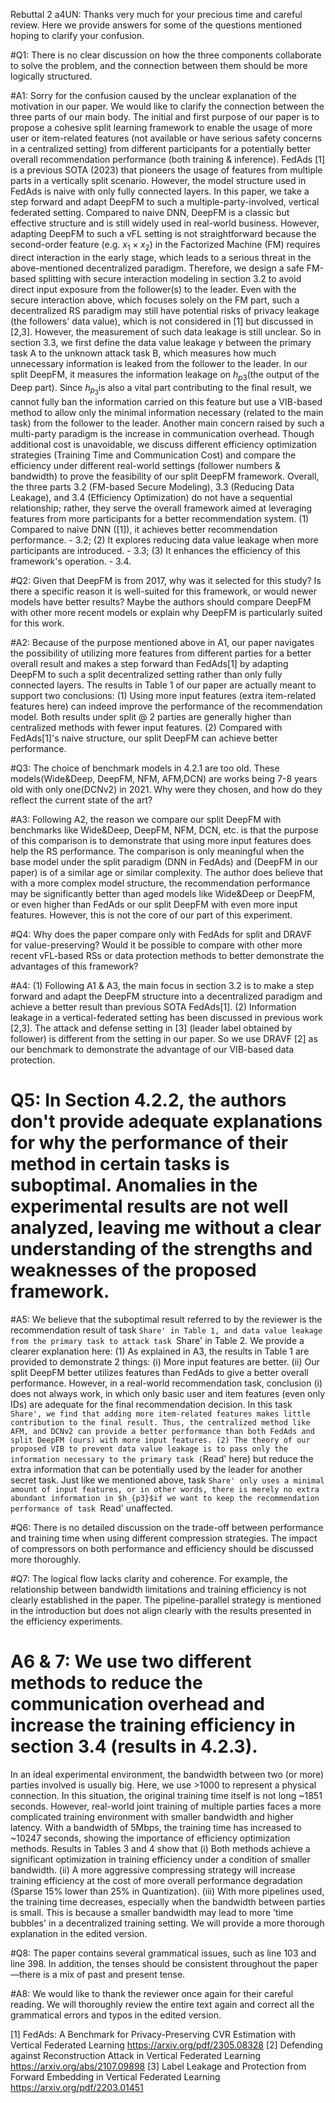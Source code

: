 Rebuttal 2 a4UN:
Thanks very much for your precious time and careful review. Here we provide answers for some of the questions mentioned hoping to clarify your confusion. 

#Q1: There is no clear discussion on how the three components collaborate to solve the problem, and the connection between them should be more logically structured.

#A1: Sorry for the confusion caused by the unclear explanation of the motivation in our paper. We would like to clarify the connection between the three parts of our main body. 
The initial and first purpose of our paper is to propose a cohesive split learning framework to enable the usage of more user or item-related features (not available or have serious safety concerns in a centralized setting) from different participants for a potentially better overall recommendation performance (both training & inference). 
FedAds [1] is a previous SOTA (2023) that pioneers the usage of features from multiple parts in a vertically split scenario. However, the model structure used in FedAds is naive with only fully connected layers. In this paper, we take a step forward and adapt DeepFM to such a multiple-party-involved, vertical federated setting. Compared to naive DNN, DeepFM is a classic but effective structure and is still widely used in real-world business. However, adapting DeepFM to such a vFL setting is not straightforward because the second-order feature (e.g. ${x_1}\times{x_2}$) in the Factorized Machine (FM) requires direct interaction in the early stage, which leads to a serious threat in the above-mentioned decentralized paradigm. Therefore, we design a safe FM-based splitting with secure interaction modeling in section 3.2 to avoid direct input exposure from the follower(s) to the leader. 
Even with the secure interaction above, which focuses solely on the FM part, such a decentralized RS paradigm may still have potential risks of privacy leakage (the followers' data value), which is not considered in [1] but discussed in [2,3]. However, the measurement of such data leakage is still unclear. So in section 3.3, we first define the data value leakage $\gamma$ between the primary task A to the unknown attack task B, which measures how much unnecessary information is leaked from the follower to the leader. In our split DeepFM, it measures the information leakage on $h_{p3}$(the output of the Deep part). Since $h_{p_3}$is also a vital part contributing to the final result, we cannot fully ban the information carried on this feature but use a VIB-based method to allow only the minimal information necessary (related to the main task) from the follower to the leader. 
Another main concern raised by such a multi-party paradigm is the increase in communication overhead. Though additional cost is unavoidable, we discuss different efficiency optimization strategies (Training Time and Communication Cost) and compare the efficiency under different real-world settings (follower numbers & bandwidth) to prove the feasibility of our split DeepFM framework.
Overall, the three parts 3.2 (FM-based Secure Modeling), 3.3 (Reducing Data Leakage), and 3.4 (Efficiency Optimization) do not have a sequential relationship; rather, they serve the overall framework aimed at leveraging features from more participants for a better recommendation system. (1) Compared to naive DNN ([1]), it achieves better recommendation performance. - 3.2; (2) It explores reducing data value leakage when more participants are introduced. - 3.3; (3) It enhances the efficiency of this framework's operation. - 3.4.


#Q2: Given that DeepFM is from 2017, why was it selected for this study? Is there a specific reason it is well-suited for this framework, or would newer models have better results? Maybe the authors should compare DeepFM with other more recent models or explain why DeepFM is particularly suited for this work.

#A2: Because of the purpose mentioned above in A1, our paper navigates the possibility of utilizing more features from different parties for a better overall result and makes a step forward than FedAds[1] by adapting DeepFM to such a split decentralized setting rather than only fully connected layers.
The results in Table 1 of our paper are actually meant to support two conclusions:
(1) Using more input features (extra item-related features here) can indeed improve the performance of the recommendation model. Both results under split @ 2 parties are generally higher than centralized methods with fewer input features.
(2) Compared with FedAds[1]'s naive structure, our split DeepFM can achieve better performance.


#Q3: The choice of benchmark models in 4.2.1 are too old. These models(Wide&Deep, DeepFM, NFM, AFM,DCN) are works being 7-8 years old with only one(DCNv2) in 2021. Why were they chosen, and how do they reflect the current state of the art?

#A3: Following A2, the reason we compare our split DeepFM with benchmarks like Wide&Deep, DeepFM, NFM, DCN, etc. is that the purpose of this comparison is to demonstrate that using more input features does help the RS performance. The comparison is only meaningful when the base model under the split paradigm (DNN in FedAds) and (DeepFM in our paper) is of a similar age or similar complexity. The author does believe that with a more complex model structure, the recommendation performance may be significantly better than aged models like Wide&Deep or DeepFM, or even higher than FedAds or our split DeepFM with even more input features. However, this is not the core of our part of this experiment.


#Q4: Why does the paper compare only with FedAds for split and DRAVF for value-preserving? Would it be possible to compare with other more recent vFL-based RSs or data protection methods to better demonstrate the advantages of this framework?

#A4: (1) Following A1 & A3, the main focus in section 3.2 is to make a step forward and adapt the DeepFM structure into a decentralized paradigm and achieve a better result than previous SOTA FedAds[1].
(2)  Information leakage in a vertical-federated setting has been discussed in previous work [2,3]. The attack and defense setting in [3] (leader label obtained by follower) is different from the setting in our paper. So we use DRAVF [2] as our benchmark to demonstrate the advantage of our VIB-based data protection.


# Q5: In Section 4.2.2, the authors don't provide adequate explanations for why the performance of their method in certain tasks is suboptimal. Anomalies in the experimental results are not well analyzed, leaving me without a clear understanding of the strengths and weaknesses of the proposed framework.

#A5: We believe that the suboptimal result referred to by the reviewer is the recommendation result of task `Share' in Table 1, and data value leakage from the primary task to attack task `Share' in Table 2. We provide a clearer explanation here:
(1) As explained in A3, the results in Table 1 are provided to demonstrate 2 things: (i) More input features are better. (ii) Our split DeepFM better utilizes features than FedAds to give a better overall performance. However, in a real-world recommendation task, conclusion (i) does not always work, in which only basic user and item features (even only IDs) are adequate for the final recommendation decision. In this task `Share', we find that adding more item-related features makes little contribution to the final result. Thus, the centralized method like AFM, and DCNv2 can provide a better performance than both FedAds and split DeepFM (ours) with more input features.
(2) The theory of our proposed VIB to prevent data value leakage is to pass only the information necessary to the primary task (`Read' here) but reduce the extra information that can be potentially used by the leader for another secret task. Just like we mentioned above, task `Share' only uses a minimal amount of input features, or in other words, there is merely no extra abundant information in $h_{p3}$if we want to keep the recommendation performance of task `Read' unaffected.


#Q6: There is no detailed discussion on the trade-off between performance and training time when using different compression strategies. The impact of compressors on both performance and efficiency should be discussed more thoroughly.

#Q7: The logical flow lacks clarity and coherence. For example, the relationship between bandwidth limitations and training efficiency is not clearly established in the paper. The pipeline-parallel strategy is mentioned in the introduction but does not align clearly with the results presented in the efficiency experiments.

# A6 & 7: We use two different methods to reduce the communication overhead and increase the training efficiency in section 3.4 (results in 4.2.3).
In an ideal experimental environment, the bandwidth between two (or more) parties involved is usually big. Here, we use >1000 to represent a physical connection. In this situation, the original training time itself is not long ~1851 seconds. However, real-world joint training of multiple parties faces a more complicated training environment with smaller bandwidth and higher latency.
With a bandwidth of 5Mbps, the training time has increased to ~10247 seconds, showing the importance of efficiency optimization methods.
Results in Tables 3 and 4 show that (i) Both methods achieve a significant optimization in training efficiency under a condition of smaller bandwidth. (ii) A more aggressive compressing strategy will increase training efficiency at the cost of more overall performance degradation (Sparse 15% lower than 25% in Quantization). (iii) With more pipelines used, the training time decreases, especially when the bandwidth between parties is small. This is because a smaller bandwidth may lead to more 'time bubbles' in a decentralized training setting. We will provide a more thorough explanation in the edited version.


#Q8: The paper contains several grammatical issues, such as line 103 and line 398. In addition, the tenses should be consistent throughout the paper—there is a mix of past and present tense.

#A8: We would like to thank the reviewer once again for their careful reading. We will thoroughly review the entire text again and correct all the grammatical errors and typos in the edited version.


[1] FedAds: A Benchmark for Privacy-Preserving CVR Estimation with Vertical Federated Learning https://arxiv.org/pdf/2305.08328
[2] Defending against Reconstruction Attack in Vertical Federated Learning https://arxiv.org/abs/2107.09898
[3] Label Leakage and Protection from Forward Embedding in Vertical Federated Learning https://arxiv.org/pdf/2203.01451
